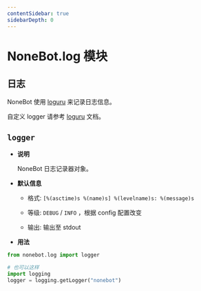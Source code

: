 ```yaml
---
contentSidebar: true
sidebarDepth: 0
---
```


# NoneBot.log 模块

## 日志

NoneBot 使用 [loguru](https://github.com/Delgan/loguru) 来记录日志信息。

自定义 logger 请参考 [loguru](https://github.com/Delgan/loguru) 文档。


## `logger`


* **说明**

    NoneBot 日志记录器对象。



* **默认信息**

    
    * 格式: `[%(asctime)s %(name)s] %(levelname)s: %(message)s`


    * 等级: `DEBUG` / `INFO` ，根据 config 配置改变


    * 输出: 输出至 stdout



* **用法**


```python
from nonebot.log import logger

# 也可以这样
import logging
logger = logging.getLogger("nonebot")
```
